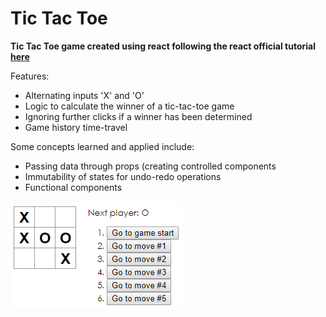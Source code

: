 # Tic Tac Toe
**Tic Tac Toe game created using react following the react official tutorial [here](https://reactjs.org/tutorial/tutorial.html)**

Features:
- Alternating inputs 'X' and 'O'
- Logic to calculate the winner of a tic-tac-toe game
- Ignoring further clicks if a winner has been determined
- Game history time-travel

Some concepts learned and applied include:
- Passing data through props (creating controlled components
- Immutability of states for undo-redo operations
- Functional components

![](Screenshot.png)
